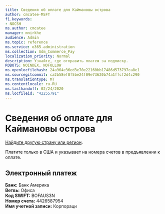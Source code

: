 ```yaml
---
title: Сведения об оплате для Каймановы острова
author: cmcatee-MSFT
f1.keywords:
- NOCSH
ms.author: cmcatee
manager: mnirkhe
audience: Admin
ms.topic: reference
ms.service: o365-administration
ms.collection: Adm_Commerce_Pay
localization_priority: Normal
description: Узнайте, где отправить платеж за подписку.
ROBOTS: NOINDEX, NOFOLLOW
ms.openlocfilehash: 24a964e36ed3e70e22160bb17486d573797ca8e1
ms.sourcegitcommit: ca2b58ef8f5be24f09e73620b74a1ffcf2d4c290
ms.translationtype: MT
ms.contentlocale: ru-RU
ms.lasthandoff: 02/24/2020
ms.locfileid: "42255791"
---
```

# <a name="payment-information-for-cayman-islands"></a>Сведения об оплате для Каймановы острова

[Найдите другую страну или регион](../billing-and-payments/pay-for-your-subscription.md).

Платите только в США и указывает на номера счетов в предъявлении к оплате.

## <a name="electronic-funds-transfer"></a>Электронный платеж

**Банк:** Банк Америка  
**Ветвь:** Офиса  
**Код SWIFT:** BOFAUS3N  
**Номер счета:** 4426587954  
**Имя учетной записи:** Корпораци  